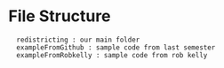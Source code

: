 


# File Structure

```
  redistricting : our main folder
  exampleFromGithub : sample code from last semester
  exampleFromRobkelly : sample code from rob kelly

```
 